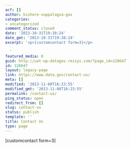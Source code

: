 ```yaml
---
acf: []
author: kishore-vuppalagsa-gov
categories:
- uncategorized
comment_status: closed
date: '2013-10-31T19:38:24'
date_gmt: '2013-10-31T19:38:24'
excerpt: '<p>[customcontact form=3]</p>

  '
featured_media: 0
guid: http://uat-wp-datagov.reisys.com/?page_id=126647
id: 126647
layout: legacy-page
link: https://www.data.gov/contact-us/
meta: []
modified: '2013-11-08T16:23:55'
modified_gmt: '2013-11-08T16:23:55'
permalink: /contact-us/
ping_status: open
redirect_from: []
slug: contact-us
status: publish
template: ''
title: Contact Us
type: page
---
```

[customcontact form=3]


